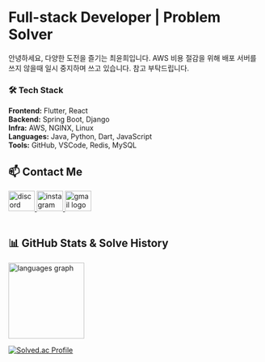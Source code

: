 
<h1 align="left"> Full-stack Developer |  Problem Solver</h1>
<p align="left"> 안녕하세요, 다양한 도전을 즐기는 최윤희입니다.  AWS 비용 절감을 위해 배포 서버를 쓰지 않을때 일시 중지하며 쓰고 있습니다. 참고 부탁드립니다.</p>










### 🛠 Tech Stack

**Frontend:** Flutter, React  
**Backend:** Spring Boot, Django  
**Infra:** AWS, NGINX, Linux  
**Languages:** Java, Python, Dart, JavaScript  
**Tools:** GitHub, VSCode, Redis, MySQL






## 📫 Contact Me

<div align="left">

<a href="https://discordapp.com/users/yunissi_o.o" target="_blank">
  <img src="https://raw.githubusercontent.com/maurodesouza/profile-readme-generator/master/src/assets/icons/social/discord/default.svg" width="52" height="40" alt="discord logo" />
</a>

<a href="https://www.instagram.com/yunissi_o.o/" target="_blank">
  <img src="https://raw.githubusercontent.com/maurodesouza/profile-readme-generator/master/src/assets/icons/social/instagram/default.svg" width="52" height="40" alt="instagram logo" />
</a>

<a href="mailto:yoonh12288@gmail.com">
  <img src="https://raw.githubusercontent.com/maurodesouza/profile-readme-generator/master/src/assets/icons/social/gmail/default.svg" width="52" height="40" alt="gmail logo" />
</a>

</div>




<br />

## 📊 GitHub Stats & Solve History


<div align="left">
  <img src="https://github-readme-stats.vercel.app/api/top-langs?username=realfishbread&locale=en&hide_title=false&layout=compact&card_width=320&langs_count=5&theme=dracula&hide_border=false&order=2" height="150" alt="languages graph"  />

  [![Solved.ac Profile](http://mazassumnida.wtf/api/v2/generate_badge?boj=yoonh1228)](https://solved.ac/yoonh1228/)
</div>



